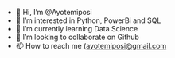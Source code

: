 - 👋 Hi, I’m @Ayotemiposi
- 👀 I’m interested in Python, PowerBi and SQL
- 🌱 I’m currently learning Data Science
- 💞️ I’m looking to collaborate on Github
- 📫 How to reach me (ayotemiposi@gmail.com

<!---
Ayotemiposi/Ayotemiposi is a ✨ special ✨ repository because its `README.md` (this file) appears on your GitHub profile.
You can click the Preview link to take a look at your changes.
--->

